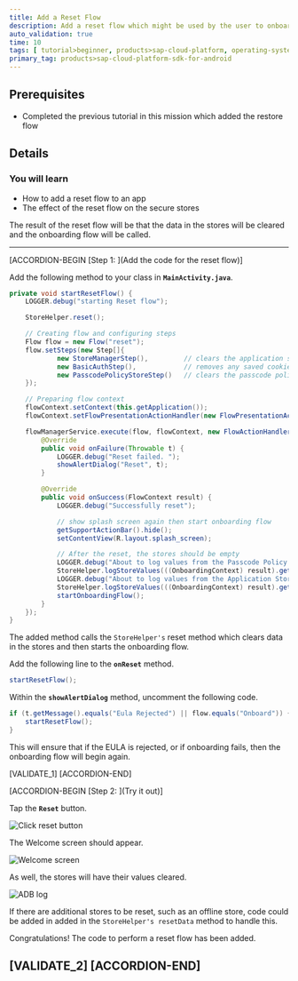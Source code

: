 ```yaml
---
title: Add a Reset Flow
description: Add a reset flow which might be used by the user to onboard the app to a different SAP Cloud Platform Mobile Services server or to use a different set of credentials.  
auto_validation: true
time: 10
tags: [ tutorial>beginner, products>sap-cloud-platform, operating-system>android, topic>mobile]
primary_tag: products>sap-cloud-platform-sdk-for-android
---
```


## Prerequisites
 - Completed the previous tutorial in this mission which added the restore flow

## Details
### You will learn
  - How to add a reset flow to an app
  - The effect of the reset flow on the secure stores


The result of the reset flow will be that the data in the stores will be cleared and the onboarding flow will be called.

---

[ACCORDION-BEGIN [Step 1: ](Add the code for the reset flow)]

Add the following method to your class in **`MainActivity.java`**.

```Java
private void startResetFlow() {
    LOGGER.debug("starting Reset flow");

    StoreHelper.reset();

    // Creating flow and configuring steps
    Flow flow = new Flow("reset");
    flow.setSteps(new Step[]{
            new StoreManagerStep(),         // clears the application store (APP_SECURE_STORE)
            new BasicAuthStep(),            // removes any saved cookies
            new PasscodePolicyStoreStep()   // clears the passcode policy store (RLM_SECURE_STORE) and creates a new one
    });

    // Preparing flow context
    flowContext.setContext(this.getApplication());
    flowContext.setFlowPresentationActionHandler(new FlowPresentationActionHandlerImpl(this));

    flowManagerService.execute(flow, flowContext, new FlowActionHandler() {
        @Override
        public void onFailure(Throwable t) {
            LOGGER.debug("Reset failed. ");
            showAlertDialog("Reset", t);
        }

        @Override
        public void onSuccess(FlowContext result) {
            LOGGER.debug("Successfully reset");

            // show splash screen again then start onboarding flow
            getSupportActionBar().hide();
            setContentView(R.layout.splash_screen);

            // After the reset, the stores should be empty
            LOGGER.debug("About to log values from the Passcode Policy Store");
            StoreHelper.logStoreValues(((OnboardingContext) result).getPasscodePolicyStore());
            LOGGER.debug("About to log values from the Application Store");
            StoreHelper.logStoreValues(((OnboardingContext) result).getApplicationStore());
            startOnboardingFlow();
        }
    });
}
```

The added method calls the `StoreHelper's` reset method which clears data in the stores and then starts the onboarding flow.

Add the following line to the **`onReset`** method.

```Java
startResetFlow();
```

Within the **`showAlertDialog`** method, uncomment the following code.

```Java
if (t.getMessage().equals("Eula Rejected") || flow.equals("Onboard")) {
    startResetFlow();
}
```
This will ensure that if the EULA is rejected, or if onboarding fails, then the onboarding flow will begin again.

[VALIDATE_1]
[ACCORDION-END]

[ACCORDION-BEGIN [Step 2: ](Try it out)]

Tap the **`Reset`** button.

![Click reset button](reset-button.png)

The Welcome screen should appear.

![Welcome screen](reset-onboarding.png)

As well, the stores will have their values cleared.

![ADB log](result-of-reset.png)

If there are additional stores to be reset, such as an offline store, code could be added in added in the `StoreHelper's resetData` method to handle this.

Congratulations! The code to perform a reset flow has been added.

[VALIDATE_2]
[ACCORDION-END]
---
